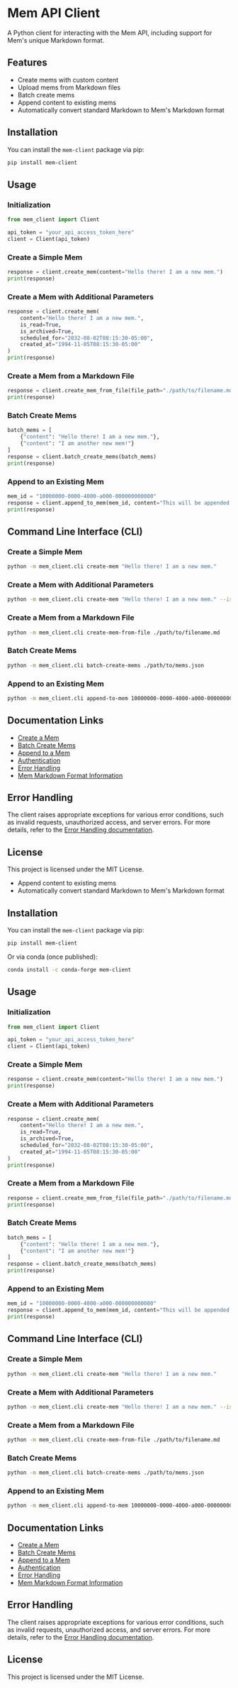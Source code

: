 # Mem API Client

A Python client for interacting with the Mem API, including support for Mem's unique Markdown format.

## Features

- Create mems with custom content
- Upload mems from Markdown files
- Batch create mems
- Append content to existing mems
- Automatically convert standard Markdown to Mem's Markdown format

## Installation

You can install the `mem-client` package via pip:

```bash
pip install mem-client
```

## Usage

### Initialization

```python
from mem_client import Client

api_token = "your_api_access_token_here"
client = Client(api_token)
```

### Create a Simple Mem

```python
response = client.create_mem(content="Hello there! I am a new mem.")
print(response)
```

### Create a Mem with Additional Parameters

```python
response = client.create_mem(
    content="Hello there! I am a new mem.",
    is_read=True,
    is_archived=True,
    scheduled_for="2032-08-02T08:15:30-05:00",
    created_at="1994-11-05T08:15:30-05:00"
)
print(response)
```

### Create a Mem from a Markdown File

```python
response = client.create_mem_from_file(file_path="./path/to/filename.md")
print(response)
```

### Batch Create Mems

```python
batch_mems = [
    {"content": "Hello there! I am a new mem."},
    {"content": "I am another new mem!"}
]
response = client.batch_create_mems(batch_mems)
print(response)
```

### Append to an Existing Mem

```python
mem_id = "10000000-0000-4000-a000-000000000000"
response = client.append_to_mem(mem_id, content="This will be appended to the end of the mem!")
print(response)
```

## Command Line Interface (CLI)

### Create a Simple Mem

```bash
python -m mem_client.cli create-mem "Hello there! I am a new mem."
```

### Create a Mem with Additional Parameters

```bash
python -m mem_client.cli create-mem "Hello there! I am a new mem." --is-read --is-archived --scheduled-for "2032-08-02T08:15:30-05:00" --created-at "1994-11-05T08:15:30-05:00"
```

### Create a Mem from a Markdown File

```bash
python -m mem_client.cli create-mem-from-file ./path/to/filename.md
```

### Batch Create Mems

```bash
python -m mem_client.cli batch-create-mems ./path/to/mems.json
```

### Append to an Existing Mem

```bash
python -m mem_client.cli append-to-mem 10000000-0000-4000-a000-000000000000 "This will be appended to the end of the mem!"
```

## Documentation Links

- [Create a Mem](https://docs.mem.ai/docs/api/mems/create)
- [Batch Create Mems](https://docs.mem.ai/docs/api/mems/batch-create)
- [Append to a Mem](https://docs.mem.ai/docs/api/mems/append)
- [Authentication](https://docs.mem.ai/docs/general/authentication)
- [Error Handling](https://docs.mem.ai/docs/general/handling-errors)
- [Mem Markdown Format Information](https://docs.mem.ai/docs/general/mem-markdown-format)

## Error Handling

The client raises appropriate exceptions for various error conditions, such as invalid requests, unauthorized access, and server errors. For more details, refer to the [Error Handling documentation](https://docs.mem.ai/docs/general/handling-errors).

## License

This project is licensed under the MIT License.
- Append content to existing mems
- Automatically convert standard Markdown to Mem's Markdown format

## Installation

You can install the `mem-client` package via pip:

```bash
pip install mem-client
```

Or via conda (once published):

```bash
conda install -c conda-forge mem-client
```

## Usage

### Initialization

```python
from mem_client import Client

api_token = "your_api_access_token_here"
client = Client(api_token)
```

### Create a Simple Mem

```python
response = client.create_mem(content="Hello there! I am a new mem.")
print(response)
```

### Create a Mem with Additional Parameters

```python
response = client.create_mem(
    content="Hello there! I am a new mem.",
    is_read=True,
    is_archived=True,
    scheduled_for="2032-08-02T08:15:30-05:00",
    created_at="1994-11-05T08:15:30-05:00"
)
print(response)
```

### Create a Mem from a Markdown File

```python
response = client.create_mem_from_file(file_path="./path/to/filename.md")
print(response)
```

### Batch Create Mems

```python
batch_mems = [
    {"content": "Hello there! I am a new mem."},
    {"content": "I am another new mem!"}
]
response = client.batch_create_mems(batch_mems)
print(response)
```

### Append to an Existing Mem

```python
mem_id = "10000000-0000-4000-a000-000000000000"
response = client.append_to_mem(mem_id, content="This will be appended to the end of the mem!")
print(response)
```

## Command Line Interface (CLI)

### Create a Simple Mem

```bash
python -m mem_client.cli create-mem "Hello there! I am a new mem."
```

### Create a Mem with Additional Parameters

```bash
python -m mem_client.cli create-mem "Hello there! I am a new mem." --is-read --is-archived --scheduled-for "2032-08-02T08:15:30-05:00" --created-at "1994-11-05T08:15:30-05:00"
```

### Create a Mem from a Markdown File

```bash
python -m mem_client.cli create-mem-from-file ./path/to/filename.md
```

### Batch Create Mems

```bash
python -m mem_client.cli batch-create-mems ./path/to/mems.json
```

### Append to an Existing Mem

```bash
python -m mem_client.cli append-to-mem 10000000-0000-4000-a000-000000000000 "This will be appended to the end of the mem!"
```

## Documentation Links

- [Create a Mem](https://docs.mem.ai/docs/api/mems/create)
- [Batch Create Mems](https://docs.mem.ai/docs/api/mems/batch-create)
- [Append to a Mem](https://docs.mem.ai/docs/api/mems/append)
- [Authentication](https://docs.mem.ai/docs/general/authentication)
- [Error Handling](https://docs.mem.ai/docs/general/handling-errors)
- [Mem Markdown Format Information](https://docs.mem.ai/docs/general/mem-markdown-format)

## Error Handling

The client raises appropriate exceptions for various error conditions, such as invalid requests, unauthorized access, and server errors. For more details, refer to the [Error Handling documentation](https://docs.mem.ai/docs/general/handling-errors).

## License

This project is licensed under the MIT License.

